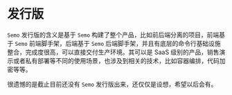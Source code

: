 # 发行版

`Semo` 发行版的含义是基于 `Semo` 构建了整个产品，比如前后端分离的项目，前端基于 `Semo` 前端脚手架，后端基于 `Semo` 后端脚手架，并且有底层的命令行基础设施整合，完成度很高，可以直接交付生产环境。其可以是 SaaS 级别的产品，销售演示或者私有部署等不同的使用场景，也涉及到相关的技术，比如容器编排，代码加密等等。

很遗憾的是截止目前还没有 `Semo` 发行版出来，还仅仅是设想，希望以后会有。
